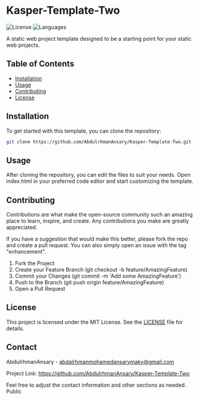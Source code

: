 # Kasper-Template-Two

![License](https://img.shields.io/badge/license-MIT-blue.svg)
![Languages](https://img.shields.io/badge/languages-HTML%20%7C%20CSS%20%7C%20JS-orange.svg)

A static web project template designed to be a starting point for your static web projects.

## Table of Contents

- [Installation](#installation)
- [Usage](#usage)
- [Contributing](#contributing)
- [License](#license)
## Installation

To get started with this template, you can clone the repository:

```bash
git clone https://github.com/AbdulrhmanAnsary/Kasper-Template-Two.git
```

## Usage

After cloning the repository, you can edit the files to suit your needs. Open index.html in your preferred code editor and start customizing the template.

## Contributing

Contributions are what make the open-source community such an amazing place to learn, inspire, and create. Any contributions you make are greatly appreciated.

If you have a suggestion that would make this better, please fork the repo and create a pull request. You can also simply open an issue with the tag "enhancement".

1. Fork the Project
2. Create your Feature Branch (git checkout -b feature/AmazingFeature)
3. Commit your Changes (git commit -m 'Add some AmazingFeature')
4. Push to the Branch (git push origin feature/AmazingFeature)
5. Open a Pull Request

## License

This project is licensed under the MIT License. See the [LICENSE](/LICENSE) file for details.

## Contact

AbdulrhmanAnsary - abdalrhmanmohamedansarymaky@gmail.com

Project Link: https://github.com/AbdulrhmanAnsary/Kasper-Template-Two

Feel free to adjust the contact information and other sections as needed.
Public 